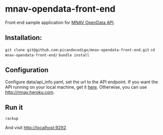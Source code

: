 mnav-opendata-front-end
=======================
Front end sample application for [MNAV OpenData API](https://github.com/picandocodigo/mnav-opendata-api).

## Installation:

`git clone git@github.com:picandocodigo/mnav-opendata-front-end.git`
`cd mnav-opendata-front-end/`
`bundle install`

## Configuration

Configure data/api_info.yaml, set the url to the API endpoint. If you want the API running on your local machine, get it [here](https://github.com/picandocodigo/mnav-opendata-api). Otherwise, you can use http://mnav.heroku.com.

## Run it

`rackup`

And visit [http://localhost:9292](http://localhost:9292).